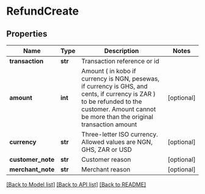 # RefundCreate


## Properties
Name | Type | Description | Notes
------------ | ------------- | ------------- | -------------
**transaction** | **str** | Transaction reference or id | 
**amount** | **int** | Amount ( in kobo if currency is NGN, pesewas, if currency is GHS, and cents, if currency is ZAR ) to be refunded to the customer.  Amount cannot be more than the original transaction amount | [optional] 
**currency** | **str** | Three-letter ISO currency. Allowed values are NGN, GHS, ZAR or USD | [optional] 
**customer_note** | **str** | Customer reason | [optional] 
**merchant_note** | **str** | Merchant reason | [optional] 

[[Back to Model list]](../README.md#documentation-for-models) [[Back to API list]](../README.md#documentation-for-api-endpoints) [[Back to README]](../README.md)


